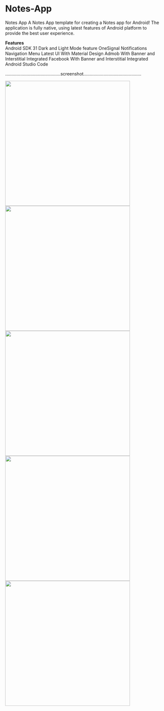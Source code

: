 # Notes-App
Notes App A Notes App template for creating a Notes app for Android! The application is fully native, using latest features of Android platform to provide the best user experience.

**Features**<br>
Android SDK 31
Dark and Light Mode feature
OneSignal Notifications
Navigation Menu
Latest UI With Material Design
Admob With Banner and Interstitial Integrated
Facebook With Banner and Interstitial Integrated
Android Studio Code

............................................screenshot..............................................

<img src="https://github.com/pepelawycliffe/Notes-App/blob/main/notes-screenshot/Screenshot_1.jpg" width="400">
<img src="https://github.com/pepelawycliffe/Notes-App/blob/main/notes-screenshot/Screenshot_2.jpg" width="400">
<img src="https://github.com/pepelawycliffe/Notes-App/blob/main/notes-screenshot/Screenshot_3.jpg" width="400">
<img src="https://github.com/pepelawycliffe/Notes-App/blob/main/notes-screenshot/Screenshot_5.jpg" width="400">
<img src="https://github.com/pepelawycliffe/Notes-App/blob/main/notes-screenshot/Screenshot_6.jpg" width="400">
<!-- <img src="https://github.com/pepelawycliffe/Notes-App/blob/main/notes-screenshot/68747470733a2f2f646f776e6c6f61642e746869766170726f2e636f6d2f64656d6f2f4e6f7465735f4170702f42616e6e65725f66756c6c5f6e65772e6a7067.jpg" width="400"> -->


